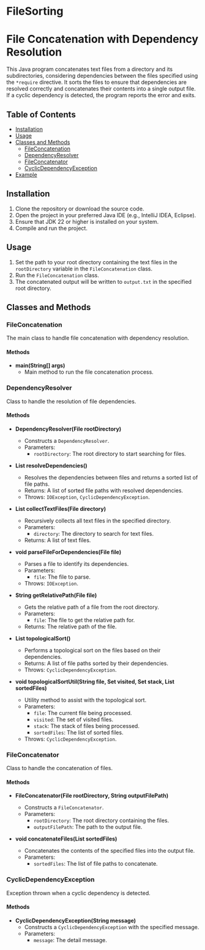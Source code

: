 # FileSorting
# File Concatenation with Dependency Resolution

This Java program concatenates text files from a directory and its subdirectories, considering dependencies between the files specified using the `*require` directive. It sorts the files to ensure that dependencies are resolved correctly and concatenates their contents into a single output file. If a cyclic dependency is detected, the program reports the error and exits.

## Table of Contents
- [Installation](#installation)
- [Usage](#usage)
- [Classes and Methods](#classes-and-methods)
    - [FileConcatenation](#fileconcatenation)
    - [DependencyResolver](#dependencyresolver)
    - [FileConcatenator](#fileconcatenator)
    - [CyclicDependencyException](#cyclicdependencyexception)
- [Example](#example)

## Installation

1. Clone the repository or download the source code.
2. Open the project in your preferred Java IDE (e.g., IntelliJ IDEA, Eclipse).
3. Ensure that JDK 22 or higher is installed on your system.
4. Compile and run the project.

## Usage

1. Set the path to your root directory containing the text files in the `rootDirectory` variable in the `FileConcatenation` class.
2. Run the `FileConcatenation` class.
3. The concatenated output will be written to `output.txt` in the specified root directory.

## Classes and Methods

### FileConcatenation

The main class to handle file concatenation with dependency resolution.

#### Methods
- **main(String[] args)**
    - Main method to run the file concatenation process.

### DependencyResolver

Class to handle the resolution of file dependencies.

#### Methods
- **DependencyResolver(File rootDirectory)**
    - Constructs a `DependencyResolver`.
    - Parameters:
        - `rootDirectory`: The root directory to start searching for files.

- **List<String> resolveDependencies()**
    - Resolves the dependencies between files and returns a sorted list of file paths.
    - Returns: A list of sorted file paths with resolved dependencies.
    - Throws: `IOException`, `CyclicDependencyException`.

- **List<File> collectTextFiles(File directory)**
    - Recursively collects all text files in the specified directory.
    - Parameters:
        - `directory`: The directory to search for text files.
    - Returns: A list of text files.

- **void parseFileForDependencies(File file)**
    - Parses a file to identify its dependencies.
    - Parameters:
        - `file`: The file to parse.
    - Throws: `IOException`.

- **String getRelativePath(File file)**
    - Gets the relative path of a file from the root directory.
    - Parameters:
        - `file`: The file to get the relative path for.
    - Returns: The relative path of the file.

- **List<String> topologicalSort()**
    - Performs a topological sort on the files based on their dependencies.
    - Returns: A list of file paths sorted by their dependencies.
    - Throws: `CyclicDependencyException`.

- **void topologicalSortUtil(String file, Set<String> visited, Set<String> stack, List<String> sortedFiles)**
    - Utility method to assist with the topological sort.
    - Parameters:
        - `file`: The current file being processed.
        - `visited`: The set of visited files.
        - `stack`: The stack of files being processed.
        - `sortedFiles`: The list of sorted files.
    - Throws: `CyclicDependencyException`.

### FileConcatenator

Class to handle the concatenation of files.

#### Methods
- **FileConcatenator(File rootDirectory, String outputFilePath)**
    - Constructs a `FileConcatenator`.
    - Parameters:
        - `rootDirectory`: The root directory containing the files.
        - `outputFilePath`: The path to the output file.

- **void concatenateFiles(List<String> sortedFiles)**
    - Concatenates the contents of the specified files into the output file.
    - Parameters:
        - `sortedFiles`: The list of file paths to concatenate.

### CyclicDependencyException

Exception thrown when a cyclic dependency is detected.

#### Methods
- **CyclicDependencyException(String message)**
    - Constructs a `CyclicDependencyException` with the specified message.
    - Parameters:
        - `message`: The detail message.
